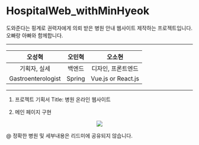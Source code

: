 # HospitalWeb_withMinHyeok
<p> 도와준다는 핑계로 권력자에게 의뢰 받은 병원 안내 웹사이트 제작하는 프로젝트입니다. 오빠랑 아빠와 함께합니다. </p>

***

|오성혁|오민혁|오소현|
|:---:|:---:|:---:|
|기획자, 실세|백엔드|디자인, 프론트엔드|
|Gastroenterologist|Spring|Vue.js or React.js|

***

1. 프로젝트 기획서
Title: 병원 온라인 웹사이트




2. 메인 페이지 구현
<p align="center">
  <img src="https://user-images.githubusercontent.com/53892427/221600563-018648ee-cba8-490a-8562-c70702f8a505.png">
</p>

@ 정확한 병원 및 세부내용은 리드미에 공유되지 않습니다.
